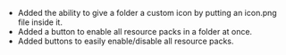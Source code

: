 - Added the ability to give a folder a custom icon by putting an icon.png file inside it.
- Added a button to enable all resource packs in a folder at once.
- Added buttons to easily enable/disable all resource packs.

